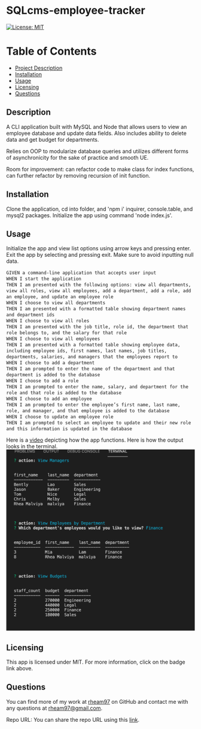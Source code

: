 # SQLcms-employee-tracker

  [![License: MIT](https://img.shields.io/badge/License-MIT-yellow.svg)](https://opensource.org/licenses/MIT)

  # Table of Contents
  * [Project Description](#description)
  * [Installation](#installation)
  * [Usage](#usage)
  * [Licensing](#license)
  * [Questions](#questions)
  
  <a name="description"></a>
  ## Description
  A CLI application built with MySQL and Node that allows users to view an employee database and update data fields. Also includes ability to delete data and get budget for departments. 

  Relies on OOP to modularize database queries and utilizes different forms of asynchronicity for the sake of practice and smooth UE.

  Room for improvement: can refactor code to make class for index functions, can further refactor by removing recursion of init function. 

  <a name="install"></a>
  ## Installation
  Clone the application, cd into folder, and 'npm i' inquirer, console.table, and mysql2 packages. Initialize the app using command 'node index.js'.

  <a name="usage"></a>
  ## Usage
  Initialize the app and view list options using arrow keys and pressing enter. Exit the app by selecting and pressing exit. Make sure to avoid inputting null data.

```
GIVEN a command-line application that accepts user input
WHEN I start the application
THEN I am presented with the following options: view all departments, view all roles, view all employees, add a department, add a role, add an employee, and update an employee role
WHEN I choose to view all departments
THEN I am presented with a formatted table showing department names and department ids
WHEN I choose to view all roles
THEN I am presented with the job title, role id, the department that role belongs to, and the salary for that role
WHEN I choose to view all employees
THEN I am presented with a formatted table showing employee data, including employee ids, first names, last names, job titles, departments, salaries, and managers that the employees report to
WHEN I choose to add a department
THEN I am prompted to enter the name of the department and that department is added to the database
WHEN I choose to add a role
THEN I am prompted to enter the name, salary, and department for the role and that role is added to the database
WHEN I choose to add an employee
THEN I am prompted to enter the employee’s first name, last name, role, and manager, and that employee is added to the database
WHEN I choose to update an employee role
THEN I am prompted to select an employee to update and their new role and this information is updated in the database
```
Here is a [video](https://drive.google.com/file/d/1-a4YejQ8Lnj5X33Calf_Bu2p_jO79b6O/view) depicting how the app functions.
Here is how the output looks in the terminal.
![output](sqlcms.png)


  <a name="license"></a>
  ## Licensing
  This app is licensed under MIT. For more information, click on the badge link above.

  <a name="questions"></a>
  ## Questions
  You can find more of my work at [rheam97](https://github.com/rheam97)
  on GitHub and contact me with any questions
  at rheam97@gmail.com.

  Repo URL: You can share the repo URL using this [link](https://github.com/rheam97/SQLcms-employee-tracker.git).

